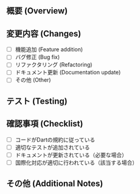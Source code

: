 ## 概要 (Overview)
<!-- このPRで何を変更したかを日本語で説明してください -->

## 変更内容 (Changes)
- [ ] 機能追加 (Feature addition)
- [ ] バグ修正 (Bug fix)
- [ ] リファクタリング (Refactoring)
- [ ] ドキュメント更新 (Documentation update)
- [ ] その他 (Other)

## テスト (Testing)
<!-- テスト方法や確認項目を記載してください -->

## 確認事項 (Checklist)
- [ ] コードがDartの規約に従っている
- [ ] 適切なテストが追加されている
- [ ] ドキュメントが更新されている（必要な場合）
- [ ] 国際化対応が適切に行われている（該当する場合）

## その他 (Additional Notes)
<!-- その他の補足事項があれば記載してください -->